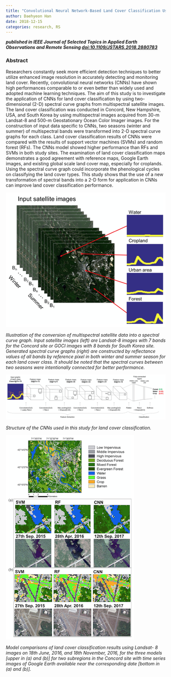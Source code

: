 ```yaml
---
title: "Convolutional Neural Network-Based Land Cover Classification Using 2-D Spectral Reflectance Curve Graphs With Multitemporal Satellite Imagery"
author: Daehyeon Han
date: 2018-12-15
categories: research, RS
---
```

***published in IEEE Journal of Selected Topics in Applied Earth Observations and Remote Sensing [doi:10.1109/JSTARS.2018.2880783](http://dx.doi.org/10.1109/JSTARS.2018.2880783)***

### Abstract

Researchers constantly seek more efficient detection techniques to better utilize enhanced image resolution in accurately detecting and monitoring land cover. Recently, convolutional neural networks (CNNs) have shown high performances comparable to or even better than widely used and adopted machine learning techniques. The aim of this study is to investigate the application of CNNs for land cover classification by using two-dimensional (2-D) spectral curve graphs from multispectral satellite images. The land cover classification was conducted in Concord, New Hampshire, USA, and South Korea by using multispectral images acquired from 30-m Landsat-8 and 500-m Geostationary Ocean Color Imager images. For the construction of input data specific to CNNs, two seasons (winter and summer) of multispectral bands were transformed into 2-D spectral curve graphs for each class. Land cover classification results of CNNs were compared with the results of support vector machines (SVMs) and random forest (RFs). The CNNs model showed higher performance than RFs and SVMs in both study sites. The examination of land cover classification maps demonstrates a good agreement with reference maps, Google Earth images, and existing global scale land cover map, especially for croplands. Using the spectral curve graph could incorporate the phenological cycles on classifying the land cover types. This study shows that the use of a new transformation of spectral bands into a 2-D form for application in CNNs can improve land cover classification performance.

![](https://github.com/daehyeon-han/daehyeon-han.github.io/raw/master/uploads/research/201812-landcover-method.png)

*Illustration of the conversion of multispectral satellite data into a spectral curve graph. Input satellite images (left) are Landsat-8 images with 7 bands for the Concord site or GOCI images with 8 bands for South Korea site. Generated spectral curve graphs (right) are constructed by reflectance values of all bands by reference pixel in both winter and summer season for each land cover class. It should be noted that the spectral curves between two seasons were intentionally connected for better performance.*

![](https://github.com/daehyeon-han/daehyeon-han.github.io/raw/master/uploads/research/201812-landcover-cnn.png)

*Structure of the CNNs used in this study for land cover classification.*

![](https://github.com/daehyeon-han/daehyeon-han.github.io/raw/master/uploads/research/201812-landcover-mapping.png)

*Model comparisons of land cover classification results using Landsat- 8 images on 18th June, 2016, and 18th November, 2016, for the three models [upper in (a) and (b)] for two subregions in the Concord site with time series images of Google Earth available near the corresponding date [bottom in (a) and (b)].*